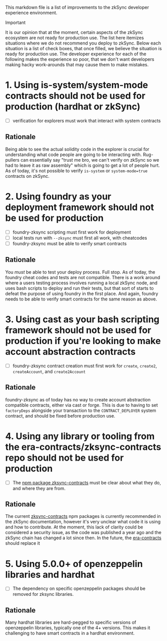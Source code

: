 This markdown file is a list of improvements to the zkSync developer experience environment. 

> [!IMPORTANT]  
> It is our opinion that at the moment, certain aspects of the zkSync ecosystem are not ready for production use. The list here itemizes situations where we do not recommend you deploy to zkSync. Below each situation is a list of check boxes, that once filled, we believe the situation is ready for production use. The developer experience for each of the following makes the experience so poor, that we don't want developers making hacky work-arounds that may cause them to make mistakes. 

# 1. Using is-system/system-mode contracts should not be used for production (hardhat or zkSync)
- [ ] verification for explorers must work that interact with system contracts

## Rationale 
Being able to see the actual solidity code in the explorer is crucial for understanding what code people are going to be interacting with. Rug-pullers can essentially say "trust me bro, we can't verify on zkSync so we had to leave it as raw assembly" which is going to get a lot of people hurt. As of today, it's not possible to verify `is-system` or `system-mode=true` contracts on zkSync.

# 2. Using foundry as your deployment framework should not be used for production
- [ ] foundry-zksync scripting must first work for deployment 
- [ ] local tests run with `--zksync` must first all work, with cheatcodes 
- [ ] foundry-zksync must be able to verify smart contracts

## Rationale 
You *must* be able to test your deploy process. Full stop. As of today, the foundry cheat codes and tests are not compatible. There is a work around where a users testing process involves running a local zkSync node, and uses bash scripts to deploy and run their tests, but that sort of starts to defeat the purpose of using foundry in the first place. And again, foundry needs to be able to verify smart contracts for the same reason as above. 

# 3. Using cast as your bash scripting framework should not be used for production if you're looking to make account abstraction contracts
- [ ] foundry-zksync contract creation must first work for `create`, `create2`, `createAccount`, and `create2Account`

## Rationale
foundry-zksync as of today has no way to create account abstraction compatible contracts, either via cast or forge. This is due to having to set `factoryDeps` alongside your transaction to the `CONTRACT_DEPLOYER` system contract, and should be fixed before production use. 

# 4. Using any library or tooling from the era-contracts/zksync-contracts repo should not be used for production
- [ ] The [npm package zksync-contracts](https://www.npmjs.com/package/@matterlabs/zksync-contracts) must be clear about what they do, and where they are from.

## Rationale
The current [zksync-contracts](https://www.npmjs.com/package/@matterlabs/zksync-contracts) npm packages is currently recommended in the zkSync documentation, however it's very unclear what code it is using and how to contribute. At the moment, this lack of clarity could be considered a security issue, as the code was published a year ago and the zkSync chain has changed a lot since then. In the future, the [era-contracts](https://github.com/matter-labs/era-contracts) should replace it

# 5. Using 5.0.0+ of openzeppelin libraries and hardhat 
- [ ] The dependency on specific openzeppelin packages should be removed for zksync libraries.

## Rationale
Many hardhat libraries are hard-pegged to specific versions of openzeppelin libraries, typically one of the 4+ versions. This makes it challenging to have smart contracts in a hardhat environment. 